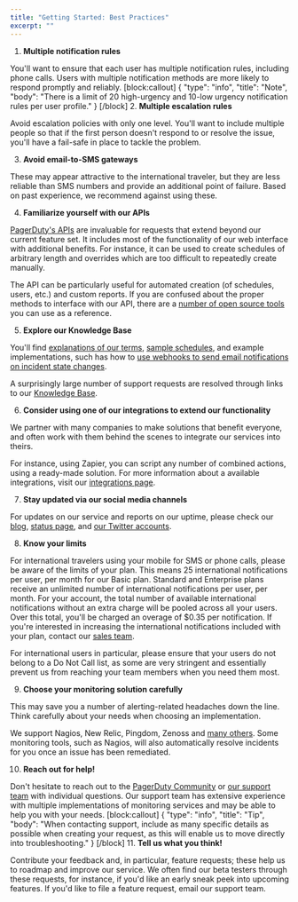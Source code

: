 ```yaml
---
title: "Getting Started: Best Practices"
excerpt: ""
---
```

1. **Multiple notification rules**

You'll want to ensure that each user has multiple notification rules, including phone calls. Users with multiple notification methods are more likely to respond promptly and reliably.
[block:callout]
{
  "type": "info",
  "title": "Note",
  "body": "There is a limit of 20 high-urgency and 10-low urgency notification rules per user profile."
}
[/block]
2. **Multiple escalation rules**

Avoid escalation policies with only one level. You'll want to include multiple people so that if the first person doesn't respond to or resolve the issue, you'll have a fail-safe in place to tackle the problem.

3. **Avoid email-to-SMS gateways**

These may appear attractive to the international traveler, but they are less reliable than SMS numbers and provide an additional point of failure. Based on past experience, we recommend against using these.

4. **Familiarize yourself with our APIs**

[PagerDuty's APIs](https://developer.pagerduty.com) are invaluable for requests that extend beyond our current feature set. It includes most of the functionality of our web interface with additional benefits. For instance, it can be used to create schedules of arbitrary length and overrides which are too difficult to repeatedly create manually.

The API can be particularly useful for automated creation (of schedules, users, etc.) and custom reports. If you are confused about the proper methods to interface with our API, there are a [number of open source tools](doc:api-based-tools) you can use as a reference.

5. **Explore our Knowledge Base**

You'll find [explanations of our terms](doc:glossary), [sample schedules](doc:schedule-examples), and example implementations, such has how to [use webhooks to send email notifications on incident state changes](/docs/webhooks#section-send-email-notifications-when-incidents-trigger-acknowledge-or-resolve).

A surprisingly large number of support requests are resolved through links to our [Knowledge Base](/).

6. **Consider using one of our integrations to extend our functionality**

We partner with many companies to make solutions that benefit everyone, and often work with them behind the scenes to integrate our services into theirs.

For instance, using Zapier, you can script any number of combined actions, using a ready-made solution. For more information about a available integrations, visit our [integrations page](https://www.pagerduty.com/integrations).

7. **Stay updated via our social media channels**

For updates on our service and reports on our uptime, please check our [blog](https://www.pagerduty.com/blog), [status page](https://status.pagerduty.com), and [our Twitter accounts](/docs/introduction#section--fa-twitter-twitter).

8. **Know your limits**

For international travelers using your mobile for SMS or phone calls, please be aware of the limits of your plan. This means 25 international notifications per user, per month for our Basic plan. Standard and Enterprise plans receive an unlimited number of international notifications per user, per month. For your account, the total number of available international notifications without an extra charge will be pooled across all your users. Over this total, you'll be charged an overage of $0.35 per notification. If you're interested in increasing the international notifications included with your plan, contact our [sales team](mailto:sales@pagerduty.com).

For international users in particular, please ensure that your users do not belong to a Do Not Call list, as some are very stringent and essentially prevent us from reaching your team members when you need them most.

9. **Choose your monitoring solution carefully**

This may save you a number of alerting-related headaches down the line. Think carefully about your needs when choosing an implementation.

We support Nagios, New Relic, Pingdom, Zenoss and [many others](https://www.pagerduty.com/integrations). Some monitoring tools, such as Nagios, will also automatically resolve incidents for you once an issue has been remediated.

10. **Reach out for help!**

Don't hesitate to reach out to the [PagerDuty Community](https://community.pagerduty.com) or [our support team](/docs/introduction#section-getting-help) with individual questions. Our support team has extensive experience with multiple implementations of monitoring services and may be able to help you with your needs.
[block:callout]
{
  "type": "info",
  "title": "Tip",
  "body": "When contacting support, include as many specific details as possible when creating your request, as this will enable us to move directly into troubleshooting."
}
[/block]
11. **Tell us what you think!**

Contribute your feedback and, in particular, feature requests; these help us to roadmap and improve our service. We often find our beta testers through these requests, for instance, if you'd like an early sneak peek into upcoming features. If you'd like to file a feature request, email our support team.
